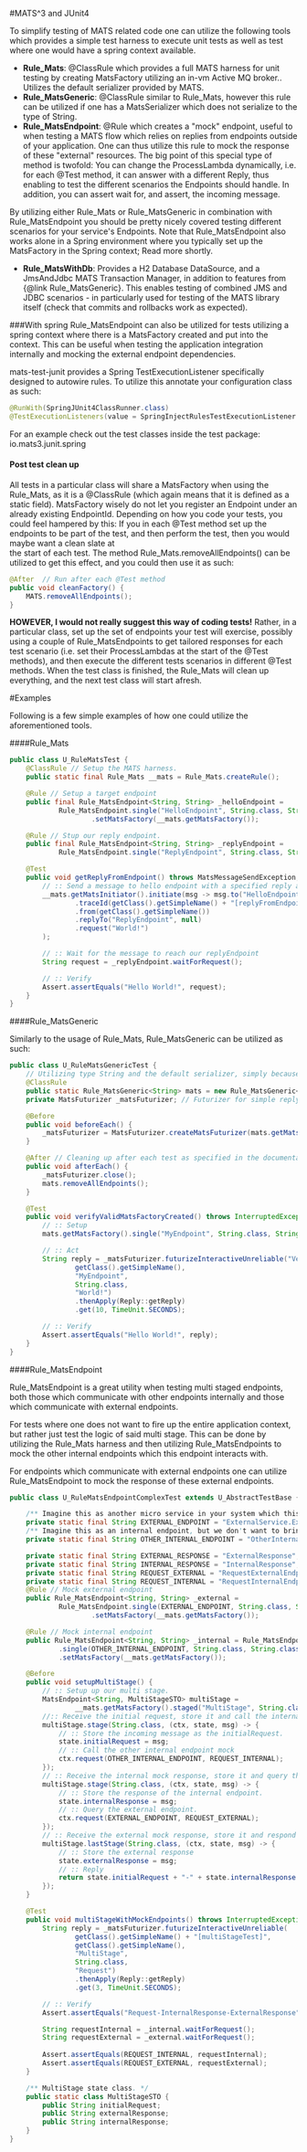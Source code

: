 #MATS^3 and JUnit4

To simplify testing of MATS related code one can utilize the following tools which provides a simple test harness to
execute unit tests as well as test where one would have a spring context available. 

* **Rule_Mats**: @ClassRule which provides a full MATS harness for unit testing by creating MatsFactory utilizing an
in-vm Active MQ broker.. Utilizes the default serializer provided by MATS.
* **Rule_MatsGeneric**: @ClassRule similar to Rule_Mats, however this rule can be utilized if one has a MatsSerializer
which does not serialize to the type of String.
* **Rule_MatsEndpoint**: @Rule which creates a "mock" endpoint, useful to when testing a MATS flow which relies on
replies from endpoints outside of your application. One can thus utilize this rule to mock the response of these 
"external" resources. The big point of this special type of method is twofold: You can change the ProcessLambda
dynamically, i.e. for each @Test method, it can answer with a different Reply, thus enabling to test the different
scenarios the Endpoints should handle. In addition, you can assert wait for, and assert, the incoming message.

By utilizing either Rule_Mats or Rule_MatsGeneric in combination with Rule_MatsEndpoint you should be pretty nicely
covered testing different scenarios for your service's Endpoints. Note that Rule_MatsEndpoint also works alone in
a Spring environment where you typically set up the MatsFactory in the Spring context; Read more shortly.

* **Rule_MatsWithDb**: Provides a H2 Database DataSource, and a JmsAndJdbc MATS Transaction Manager, in addition to
features from {@link Rule_MatsGeneric}. This enables testing of combined JMS and JDBC scenarios - in particularly
used for testing of the MATS library itself (check that commits and rollbacks work as expected).

###With spring
Rule_MatsEndpoint can also be utilized for tests utilizing a spring context where there is a MatsFactory created and put
into the context. This can be useful when testing the application integration internally and mocking the external 
endpoint dependencies.

mats-test-junit provides a Spring TestExecutionListener specifically designed to autowire rules. To utilize this
annotate your configuration class as such:
```java
@RunWith(SpringJUnit4ClassRunner.class)
@TestExecutionListeners(value = SpringInjectRulesTestExecutionListener.class, mergeMode = MergeMode.MERGE_WITH_DEFAULTS);
```
For an example check out the test classes inside the test package: io.mats3.junit.spring

#### Post test clean up
All tests in a particular class will share a MatsFactory when using the Rule_Mats, as it is a @ClassRule (which again
means that it is defined as a static field). MatsFactory wisely do not let you register an Endpoint under an already
existing EndpointId. Depending on how you code your tests, you could feel hampered by this: If you in each @Test method
set up the endpoints to be part of the test, and then perform the test, then you would maybe want a clean slate at  
the start of each test. The method Rule_Mats.removeAllEndpoints() can be utilized to get this effect, and you could then
use it as such:


```java
@After  // Run after each @Test method
public void cleanFactory() {
    MATS.removeAllEndpoints();
}
```

**HOWEVER, I would not really suggest this way of coding tests!** Rather, in a particular class, set up the set of
endpoints your test will exercise, possibly using a couple of Rule_MatsEndpoints to get tailored responses for
each test scenario (i.e. set their ProcessLambdas at the start of the @Test methods), and then execute the different
tests scenarios in different @Test methods. When the test class is finished, the Rule_Mats will clean up everything,
and the next test class will start afresh.

#Examples

Following is a few simple examples of how one could utilize the aforementioned tools.

####Rule_Mats

```java
public class U_RuleMatsTest {
    @ClassRule // Setup the MATS harness.
    public static final Rule_Mats __mats = Rule_Mats.createRule();

    @Rule // Setup a target endpoint
    public final Rule_MatsEndpoint<String, String> _helloEndpoint =
            Rule_MatsEndpoint.single("HelloEndpoint", String.class, String.class, (ctx, msg) -> "Hello " + msg)
                    .setMatsFactory(__mats.getMatsFactory());

    @Rule // Stup our reply endpoint.
    public final Rule_MatsEndpoint<String, String> _replyEndpoint =
            Rule_MatsEndpoint.single("ReplyEndpoint", String.class, String.class).setMatsFactory(__mats.getMatsFactory());

    @Test
    public void getReplyFromEndpoint() throws MatsMessageSendException, MatsBackendException {
        // :: Send a message to hello endpoint with a specified reply as the specified reply endpoint.
        __mats.getMatsInitiator().initiate(msg -> msg.to("HelloEndpoint")
                .traceId(getClass().getSimpleName() + "[replyFromEndpointTest]")
                .from(getClass().getSimpleName())
                .replyTo("ReplyEndpoint", null)
                .request("World!")
        );

        // :: Wait for the message to reach our replyEndpoint
        String request = _replyEndpoint.waitForRequest();

        // :: Verify
        Assert.assertEquals("Hello World!", request);
    }
}
```

####Rule_MatsGeneric

Similarly to the usage of Rule_Mats, Rule_MatsGeneric can be utilized as such:
```java
public class U_RuleMatsGenericTest {
    // Utilizing type String and the default serializer, simply because I did not have another serializer implemented.
    @ClassRule
    public static Rule_MatsGeneric<String> mats = new Rule_MatsGeneric<>(MatsSerializerJson.create());
    private MatsFuturizer _matsFuturizer; // Futurizer for simple reply/request.

    @Before
    public void beforeEach() {
        _matsFuturizer = MatsFuturizer.createMatsFuturizer(mats.getMatsFactory(), this.getClass().getSimpleName());
    }

    @After // Cleaning up after each test as specified in the documentation above!
    public void afterEach() {
        _matsFuturizer.close();
        mats.removeAllEndpoints();
    }

    @Test
    public void verifyValidMatsFactoryCreated() throws InterruptedException, ExecutionException, TimeoutException {
        // :: Setup
        mats.getMatsFactory().single("MyEndpoint", String.class, String.class, (ctx, msg) -> "Hello " + msg);

        // :: Act
        String reply = _matsFuturizer.futurizeInteractiveUnreliable("VerifyValidMatsFactory",
                getClass().getSimpleName(),
                "MyEndpoint",
                String.class,
                "World!")
                .thenApply(Reply::getReply)
                .get(10, TimeUnit.SECONDS);

        // :: Verify
        Assert.assertEquals("Hello World!", reply);
    }
}
```

####Rule_MatsEndpoint

Rule_MatsEndpoint is a great utility when testing multi staged endpoints, both those which communicate with other
endpoints internally and those which communicate with external endpoints.

For tests where one does not want to fire up the entire application context, but rather just test the
logic of said multi stage. This can be done by utilizing the Rule_Mats harness and then utilizing Rule_MatsEndpoints
to mock the other internal endpoints which this endpoint interacts with.

For endpoints which communicate with external endpoints one can utilize Rule_MatsEndpoint to mock the response of these
external endpoints. 

```java
public class U_RuleMatsEndpointComplexTest extends U_AbstractTestBase {

    /** Imagine this as another micro service in your system which this multistage communicates with. */
    private static final String EXTERNAL_ENDPOINT = "ExternalService.ExternalHello";
    /** Imagine this as an internal endpoint, but we don't want to bring up the class which contains it. */
    private static final String OTHER_INTERNAL_ENDPOINT = "OtherInternal.OtherHello";

    private static final String EXTERNAL_RESPONSE = "ExternalResponse";
    private static final String INTERNAL_RESPONSE = "InternalResponse";
    private static final String REQUEST_EXTERNAL = "RequestExternalEndpoint";
    private static final String REQUEST_INTERNAL = "RequestInternalEndpoint";
    @Rule // Mock external endpoint
    public Rule_MatsEndpoint<String, String> _external =
            Rule_MatsEndpoint.single(EXTERNAL_ENDPOINT, String.class, String.class, (ctx, msg) -> EXTERNAL_RESPONSE)
                    .setMatsFactory(__mats.getMatsFactory());

    @Rule // Mock internal endpoint
    public Rule_MatsEndpoint<String, String> _internal = Rule_MatsEndpoint
            .single(OTHER_INTERNAL_ENDPOINT, String.class, String.class, (ctx, msg) -> INTERNAL_RESPONSE)
            .setMatsFactory(__mats.getMatsFactory());

    @Before
    public void setupMultiStage() {
        // :: Setup up our multi stage.
        MatsEndpoint<String, MultiStageSTO> multiStage =
                __mats.getMatsFactory().staged("MultiStage", String.class, MultiStageSTO.class);
        //:: Receive the initial request, store it and call the internal mock.
        multiStage.stage(String.class, (ctx, state, msg) -> {
            // :: Store the incoming message as the initialRequest.
            state.initialRequest = msg;
            // :: Call the other internal endpoint mock
            ctx.request(OTHER_INTERNAL_ENDPOINT, REQUEST_INTERNAL);
        });
        // :: Receive the internal mock response, store it and query the external mock endpoint.
        multiStage.stage(String.class, (ctx, state, msg) -> {
            // :: Store the response of the internal endpoint.
            state.internalResponse = msg;
            // :: Query the external endpoint.
            ctx.request(EXTERNAL_ENDPOINT, REQUEST_EXTERNAL);
        });
        // :: Receive the external mock response, store it and respond to the initial request.
        multiStage.lastStage(String.class, (ctx, state, msg) -> {
            // :: Store the external response
            state.externalResponse = msg;
            // :: Reply
            return state.initialRequest + "-" + state.internalResponse + "-" + msg;
        });
    }

    @Test
    public void multiStageWithMockEndpoints() throws InterruptedException, ExecutionException, TimeoutException {
        String reply = _matsFuturizer.futurizeInteractiveUnreliable(
                getClass().getSimpleName() + "[multiStageTest]",
                getClass().getSimpleName(),
                "MultiStage",
                String.class,
                "Request")
                .thenApply(Reply::getReply)
                .get(3, TimeUnit.SECONDS);

        // :: Verify
        Assert.assertEquals("Request-InternalResponse-ExternalResponse", reply);

        String requestInternal = _internal.waitForRequest();
        String requestExternal = _external.waitForRequest();
        
        Assert.assertEquals(REQUEST_INTERNAL, requestInternal);
        Assert.assertEquals(REQUEST_EXTERNAL, requestExternal);
    }

    /** MultiStage state class. */
    public static class MultiStageSTO {
        public String initialRequest;
        public String externalResponse;
        public String internalResponse;
    }
}
```

